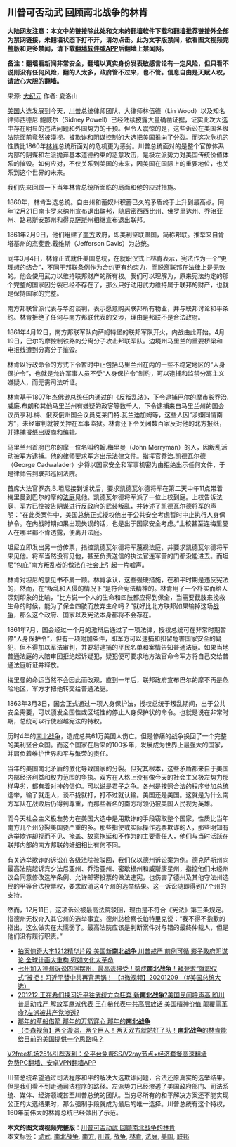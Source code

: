  <h2>川普可否动武 回顾南北战争的林肯</h2> <p class="notice"><b>大陆网友注意：本文中的链接除此处和文末的<a href="https://github.com/bannedbook/fanqiang" >翻墙</a>软件下载和<a href="https://github.com/killgcd/justmysocks/blob/master/README.md">翻墙推荐</a>链接外全部为禁网链接，未翻墙状态下打不开，请勿点击。此为文字版禁闻，欲看图文视频完整版和更多禁闻，请下载<a href="https://github.com/bannedbook/fanqiang">翻墙软件或APP</a>后翻墙上禁闻网。</p><p>备注：翻墙看新闻非常安全，翻墙以真实身份发表敏感言论有一定风险，但只看不说则没有任何风险，翻的人太多，政府管不过来，也不管。信息自由是天赋人权，请放心大胆的翻墙。</b></p>  <div class="entry"> <p>来源:&nbsp;<span class='wp_keywordlink_affiliate'><a href="http://www.epochtimes.com/" title="大纪元" target="_blank">大纪元</a></span>                            作者:&nbsp;夏洛山                                                 </p> <p><a href="https://www.bannedbook.org/bnews/tag/%e7%be%8e%e5%9b%bd/" class="st_tag internal_tag" rel="tag" title="标签 美国 下的日志">美国</a>大选发展到今天，<a href="https://www.bannedbook.org/bnews/tag/%e5%b7%9d%e6%99%ae/" class="st_tag internal_tag" rel="tag" title="标签 川普 下的日志">川普</a>总统律师团队、大律师林伍德（Lin Wood）以及知名律师西德尼.鲍威尔（Sidney Powell）已经陆续披露大量确凿证据，证实此次大选中存在明显的违法问题和外国势力的干预。但令人震惊的是，这些诉讼在美国各级法院面前竟然被漠视。被欺诈和阴谋控制的大选把美国推向了分裂。而这次危机的性质比1860年<a href="https://www.bannedbook.org/bnews/tag/%e6%9e%97%e8%82%af/" class="st_tag internal_tag" rel="tag" title="标签 林肯 下的日志">林肯</a>总统所面对的危机更为恶劣。川普总统面对的是整个官僚体系内部的阴谋和左派抛弃基本道德约束的恶意攻击，是极左派势力对美国传统价值体系的摧毁。如何应对，不仅关系到美国的未来，因美国在国际上的重要地位，也关系到这个世界的未来。</p> <p>我们先来回顾一下当年林肯总统所面临的局面和他的应对措施。</p> <p>1860年，林肯当选总统。自由州和蓄奴州积蓄已久的矛盾终于上升到最高点。同年12月21日南卡罗来纳州宣布退出<a href="https://www.bannedbook.org/bnews/tag/%E8%81%94%E9%82%A6/" class="st_tag internal_tag" rel="tag" title="标签 联邦 下的日志">联邦</a>，随后密西西比州、佛罗里达州、乔治亚州、路易斯安那州和得克<span class='wp_keywordlink'><a href="https://www.bannedbook.org/forum5/topic42.html" title="萨斯、诚信与自救" target="_blank">萨斯</a></span>州相继宣布退出联邦。</p> <p>1861年2月9日，他们组建了<a href="https://www.bannedbook.org/bnews/tag/%E5%8D%97%E6%96%B9/" class="st_tag internal_tag" rel="tag" title="标签 南方 下的日志">南方</a>政府，即美利坚联盟国，简称邦联。推举来自肯塔基州的杰斐逊.戴维斯（Jefferson Davis）为总统。</p>  <p>同年3月4日，林肯正式就任美国总统，在就职仪式上林肯表示，宪法作为一个“更理想的结合”，不同于邦联条例作为合约更有约束力，而脱离联邦在法律上是无效的。他会使用武力以维持联邦财产的所有权。我们可以理解为，原来宪法约定的那个完整的国家因分裂已经不存在了，那么只好动用武力维持属于联邦的财产，也就是保持国家的完整。</p> <p>南方邦联曾派代表与华府谈判，表示愿意购买联邦所有物业，并与联邦讨论和平条约。林肯拒绝了任何与南方邦联代表的交涉，理由是邦联不是合法政府。</p> <p>1861年4月12日，南方邦联军队向萨姆特堡的联邦军队开火，内战由此开始。4月19日，巴尔的摩控制铁路的分离分子攻击邦联军队。边境州马里兰的重要桥梁和电报线遭到分离分子摧毁。</p> <p>林肯以行政命令的方式下令暂时中止包括马里兰州在内的一些不稳定地区的“人身保护令”，也就是允许军事人员不受“人身保护令”制约，可以逮捕和监禁分离主义嫌疑人，而无需司法听证。</p> <p>林肯基于1807年杰佛逊总统任内通过的《反叛乱法》，下令逮捕巴尔的摩市长乔治.威廉.布朗和其他马里兰州有嫌疑的政客等数千人，下令逮捕来自马里兰州的国会议员亨利.梅、俄亥俄州国会议员克莱门特.瓦兰迪加姆等，这些人因“涉嫌同情南方”，未经审判就被关押在军事监狱。林肯还下令关闭数百家反对他的北方报纸，并逮捕报纸出版商和编辑。</p>  <p>马里兰州首府巴尔的摩一位名叫约翰.梅里曼（John Merryman）的人，因叛乱活动被军方逮捕。他的律师要求军方出示法律文件。指挥官乔治.凯德瓦尔德（George Cadwalader）少将以国家安全和军事机密为由拒绝出示任何文件，于是律师告到联邦巡回法院。</p> <p>首席大法官罗杰.B.坦尼接到诉状后，要求凯德瓦尔德将军在第二天中午11点带着梅里曼到巴尔的摩的<a href="https://www.bannedbook.org/bnews/tag/%e6%b3%95%e5%ba%ad/" class="st_tag internal_tag" rel="tag" title="标签 法庭 下的日志">法庭</a>见他。凯德瓦尔德将军派了一位上校到庭。上校告诉法庭，军方已控被告阴谋进行反政府的武装叛乱，并转述了凯德瓦尔德将军的声明：“在此类案件中，美国总统正式授权他出于公共安全考虑暂时中止执行人身保护令。在内战时期如果出现失误的话，也是出于国家安全考虑。”上校甚至连梅里曼人在哪里都不肯透露，便离开法庭。</p> <p>坦尼立即发出另一份传票，指控凯德瓦尔德将军蔑视法庭，并要求凯德瓦尔德将军来见他。将军当然没有见他，甚至负责送信的执法官连军营的门都没能进去。而坦尼“包庇”南方叛乱者的做法在社会上引起一片嘘声。</p> <p>林肯对坦尼的意见书不屑一顾。林肯承认，这些强硬措施，在和平时期是违反宪法的，然而，在“叛乱和入侵的情况下”是符合宪法精神的。林肯用了一个朴实而给人深刻印象的比喻，“比方说一个人的生命和四肢都应得到保全，当需要截肢来挽救生命的时候，能为了保全四肢而放弃生命吗？”就好比北方联邦如果输掉这场<a href="https://www.bannedbook.org/bnews/tag/%E6%88%98%E4%BA%89/" class="st_tag internal_tag" rel="tag" title="标签 战争 下的日志">战争</a>，那么这个政府、国家以及宪法本身都将不会存在。</p> <p>1861年7月，国会经过一个月的激辩后通过了一项法律，授权总统可在非常时期暂停“人身保护令”，但有一项附加条件，即军方可以逮捕和扣留危害国家安全的疑犯，但不得加以军法审判，并要将逮捕的平民名单和案情告知普通法庭。如果当地普通法庭的大陪审团拒绝起诉疑犯，疑犯便可要求地方法官命令军方将自己交给普通法庭听证并释放。</p>  <p>梅里曼的命运当然不会因此而改观，直到一年后，联邦政府宣布巴尔的摩不再是危险地区，军方才把他转交给普通法庭。</p> <p>1863年3月3日，国会正式通过一项人身保护法，授权总统于叛乱期间，出于公共安全需要，可以颁发全国性或区域性的停止人身保护状的命令。也就是说在非常时期，总统可以行使超越宪法的特权。</p> <p>历时4年的<a href="https://www.bannedbook.org/bnews/tag/%e5%8d%97%e5%8c%97%e6%88%98%e4%ba%89/" class="st_tag internal_tag" rel="tag" title="标签 南北战争 下的日志">南北战争</a>，造成总共61万美国人伤亡。但是惨痛的战争换回了一个完整的美利坚合众国。而这个国家在后来的100多年，发展成为世界上最强大的国家，并肩负着维护世界和平与繁荣的责任。</p> <p>当年的美国南北矛盾的激化导致国家的分裂。但究其根本，这些矛盾都来自于美国内部经济利益和权力范围的争执。双方在人格上没有像今天的社会主义极左势力那样卑劣，都有着对神的信仰。可以说是君子之争。各州是按照合法的程序参加总统选举，输了就走人，谈不拢就打，打不过就认输。美国还是美国。这就是为什么南方军队在战败后仍得到尊重，而那些著名的南方将领仍被美国人民视为英雄。</p> <p>而今天社会主义极左势力在美国大选中是用欺诈的手段窃取整个国家，性质比当年南方几个州分裂美国要严重的多。那些指使或实际操作选票欺诈的人，那些明知有选举欺诈却视而不见、掩盖、故意拖延和不作为的主要责任人，他们与当时活跃在联邦内部的南方邦联的奸细相比有何不同。</p>  <p>有关选举欺诈的诉讼在各级法院被驳回，我们仅以德州诉讼案为例。德克萨斯州向最高法院起诉宾夕法尼亚州、乔治亚州、密歇根州和威斯康星州，指控他们未经州议会同意修改选举条例、允许邮寄投票的做法违宪，也伤害了德州及其他守法州选民的平等合法投票权，要求取消这4个州的选举结果。这一诉讼随即得到17个州的支持。</p> <p>然而，12月11日，这项诉讼被最高法院驳回，理由是不符合《宪法》第三条规定。指德州无权介入其它州的选举事宜。德州总检察长帕特里克说：“我不得不抱歉的指出，这么做实在太懦弱了。最高法院应该是判断案件对与错的最终仲裁人，但是他们没有履行职责。”</p> <ul class='op-related-articles' title='相关阅读'> <li><a href='https://www.bannedbook.org/bnews/cbnews/20201217/1449510.html' target='_blank'>拍案惊奇大宇1212精华片段  美国新<b>南北战争</b> 川普戒严 前例可循   影子政府阴谋论 全球计画大重构  宛如文化大革命</a></li> <li><a href='https://www.bannedbook.org/bnews/bannedvideo/20201209/1446830.html' target='_blank'>七州加入德州诉讼四摇摆州，最高法接受！势成<b>南北战争</b>！拜登求“就职仪式”被拒！习近平替中共再背黑锅！ 【#微视频】20201209 （#美国总统大选）</a></li> <li><a href='https://www.bannedbook.org/bnews/cbnews/20201212/1446451.html' target='_blank'>201212 王在希们挟习近平往武统方向狂奔  新<b>南北战争</b>?美国民间呼声高 盼川普启动戒严  解放军鹰派代表 王在希代表中共高层放话  美国精神价值 颠覆需革命?左派被共产党渗透?</a></li> <li><a href='https://www.bannedbook.org/bnews/comments/20201212/1446126.html' target='_blank'>那年的草船借箭 那年的万箭穿心 那年的<b>南北战争</b></a></li> <li><a href='https://www.bannedbook.org/bnews/bannedvideo/20201211/1445768.html' target='_blank'>【杰森视角】两个漩涡，两个巨人！两天双方就站好了队！<b>南北战争</b>的林肯能给目前的美国提供一个思路吗？</a></li> </ul> <p class="texttj"> <a href="https://github.com/bannedbook/fanqiang/wiki/V2ray%E6%9C%BA%E5%9C%BA" target="_blank">V2free机场25%引荐返利：全平台免费SS/V2ray节点+经济套餐高速翻墙</a><br/> <a href="https://github.com/bannedbook/fanqiang/wiki/%E7%A6%81%E9%97%BB%E7%BD%91%E5%AE%89%E5%8D%93%E7%BF%BB%E5%A2%99%E6%96%B0%E9%97%BBAPP" target="_blank">免费PC翻墙、安卓VPN翻墙APP</a></p><p>川普总统希望通过司法程序和平的解决大选欺诈问题，合法还原真实的选举结果。但是我们看不到走通司法程序的路径。左派势力已经渗透了美国政府部门、司法系统、媒体、经济领域甚至川普总统的团队。当穷尽所有的和平解决方案还不能实现公正的大选结果时，那么强制手段就成为最后的唯一选择。川普总统有这个特权，160年前伟大的林肯总统已经做出了示范。</p><a name='sharetosocial'></a>       <div><b>本文的图文或视频完整版</b>：<a href='https://www.bannedbook.org/bnews/cbnews/20201227/1456040.html'>川普可否动武 回顾南北战争的林肯</a></div>  </div><!--END ENTRY--> <div class="postfooter"> <div>本文标签：<a href="https://www.bannedbook.org/bnews/tag/%E5%8A%A8%E6%AD%A6/" rel="tag">动武</a>, <a href="https://www.bannedbook.org/bnews/tag/%e5%8d%97%e5%8c%97%e6%88%98%e4%ba%89/" rel="tag">南北战争</a>, <a href="https://www.bannedbook.org/bnews/tag/%E5%8D%97%E6%96%B9/" rel="tag">南方</a>, <a href="https://www.bannedbook.org/bnews/tag/%e5%b7%9d%e6%99%ae/" rel="tag">川普</a>, <a href="https://www.bannedbook.org/bnews/tag/%E6%88%98%E4%BA%89/" rel="tag">战争</a>, <a href="https://www.bannedbook.org/bnews/tag/%e6%9e%97%e8%82%af/" rel="tag">林肯</a>, <a href="https://www.bannedbook.org/bnews/tag/%e6%b3%95%e5%ba%ad/" rel="tag">法庭</a>, <a href="https://www.bannedbook.org/bnews/tag/%e7%be%8e%e5%9b%bd/" rel="tag">美国</a>, <a href="https://www.bannedbook.org/bnews/tag/%E8%81%94%E9%82%A6/" rel="tag">联邦</a></div>  </div><!--END POSTFOOTER--> 